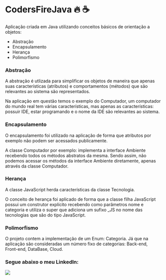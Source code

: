 # CodersFireJava :fire: :coffee:

Aplicação criada em Java utilizando conceitos básicos de orientação a objetos: 

+ Abstração
+ Encapsulamento
+ Herança
+ Polimorfismo

### Abstração

<div>
    <p>A abstração é utlizada para simplificar os objetos de maneira que apenas suas características (atributos) e comportamentos (métodos) que são relevantes ao sistema são representados.</p>
    <p> Na aplicação em questão temos o exemplo do Computador, um computador do mundo real tem várias características, mas apenas as características: possuir IDE, estar programando e o nome da IDE são relevantes ao sistema. </p>
</div>

### Encapsulamento
<div>
     <p>O encapsulamento foi utilizado na aplicação de forma que atributos por exemplo não podem ser acessados publicamente. </p>
     <p>A classe Computador por exemplo: implementa a interface Ambiente recebendo todos os métodos abstratos da mesma. Sendo assim, não podemos acessar os métodos da interface Ambiente diretamente, apenas através da classe Computador. </p>
</div>

### Herança
 
 <div>
    <p>A classe JavaScript herda características da classe Tecnologia.</p>
    <p>O conceito de herança foi aplicado de forma que a classe filha JavaScript possui um construtor explícito recebendo como parâmetros nome e categoria e utiliza o super que     adiciona um sufixo _JS no nome das tecnologias que são do tipo JavaScript.</p>
 
</div>
  
### Polimorfismo



O projeto contem a implementação de um Enum: Categoria. 
Já que na aplicação são consideradas um número fixo de categorias: Back-end, Front-end, DataBase, Cloud.








### Segue abaixo o meu LinkedIn:

<div>
  <a href="https://www.linkedin.com/in/rodrigo-silva-186702138">
  <img src="https://img.shields.io/badge/LinkedIn-0077B5?style=for-the-badge&logo=linkedin&logoColor=white"/>
</div>


